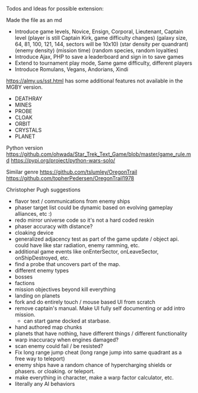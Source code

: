 Todos and Ideas for possible extension:

Made the file as an md

- Introduce game levels, Novice, Ensign, Corporal, Lieutenant, Captain level
(player is still Captain Kirk, game difficulty changes)
(galaxy size, 64, 81, 100, 121, 144, sectors will be 10x10)
(star density per quandrant)
(enemy density)
(mission time)
(random species, random loyalties)
- Introduce Ajax, PHP to save a leaderboard and sign in to save games
- Extend to tournament play mode, Same game difficulty, different players
- Introduce Romulans, Vegans, Andorians, Xindi

https://almy.us/sst.html has some additional features not available in the MGBY version.
- DEATHRAY
- MINES
- PROBE
- CLOAK
- ORBIT
- CRYSTALS
- PLANET

Python version
https://github.com/ohwada/Star_Trek_Text_Game/blob/master/game_rule.md
https://pypi.org/project/python-wars-solo/

Similar genre
https://github.com/tslumley/OregonTrail
https://github.com/topherPedersen/OregonTrail1978

Christopher Pugh suggestions

- flavor text / communications from enemy ships
- phaser target list could be dynamic based on evolving gameplay alliances, etc :) 
- redo mirror universe code so it's not a hard coded reskin
- phaser accuracy with distance?
- cloaking device
- generalized adjacency test as part of the game update / object api.  could have like star radiation, enemy ramming, etc.
- additional game events like onEnterSector, onLeaveSector, onShipDestroyed, etc.
- find a probe that uncovers part of the map.
- different enemy types
- bosses
- factions
- mission objectives beyond kill everything
- landing on planets
- fork and do entirely touch / mouse based UI from scratch
- remove captain's manual.  Make UI fully self documenting or add intro mission.
    - can start game docked at starbase.
- hand authored map chunks
- planets that have nothing, have different things / different functionality
- warp inaccuracy when engines damaged?
- scan enemy could fail / be resisted?
- Fix long range jump cheat (long range jump into same quadrant as a free way to teleport)
- enemy ships have a random chance of hypercharging shields or phasers.  or cloaking.  or teleport.
- make everything in character, make a warp factor calculator, etc.
- literally any AI behaviors

